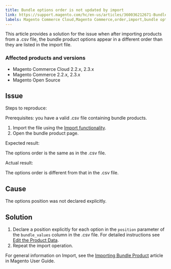 ```yaml
---
title: Bundle options order is not updated by import
link: https://support.magento.com/hc/en-us/articles/360036212671-Bundle-options-order-is-not-updated-by-import
labels: Magento Commerce Cloud,Magento Commerce,order,import,bundle options,2.3.x,2.2.x,how to
---
```


<p>This article provides a solution for the issue when after importing products from a .csv file, the bundle product options appear in a different order than they are listed in the import file.</p>
<h3>Affected products and versions</h3>
<ul>
<li>Magento Commerce Cloud 2.2.x, 2.3.x</li>
<li>Magento Commerce 2.2.x, 2.3.x</li>
<li>Magento Open Source</li>
</ul>
<h2>Issue</h2>
<p>Steps to reproduce:</p>
<p>Prerequisites: you have a valid .csv file containing bundle products.</p>
<ol>
<li>Import the file using the <a href="https://docs.magento.com/m2/ee/user_guide/system/data-import.html">Import functionality</a>.</li>
<li>Open the bundle product page.</li>
</ol>
<p>Expected result:</p>
<p>The options order is the same as in the .csv file.</p>
<p>Actual result:</p>
<p>The options order is different from that in the .csv file.</p>
<h2>Cause</h2>
<p>The options position was not declared explicitly.</p>
<h2>Solution</h2>
<ol>
<li>Declare a position explicitly for each option in the <code>position</code> parameter of the <code>bundle_values</code> column in the .csv file. For detailed instructions see <a href="https://docs.magento.com/m2/ee/user_guide/system/data-transfer-bundle-products.html#method-2-edit-the-product-data">Edit the Product Data</a>.</li>
<li>Repeat the import operation.</li>
</ol>
<p>For general information on Import, see the <a href="https://docs.magento.com/m2/ee/user_guide/system/data-transfer-bundle-products.html">Importing Bundle Product</a> article in Magento User Guide.</p>